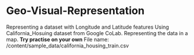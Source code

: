 # Geo-Visual-Representation
Representing a dataset with Longitude and Latitude features
Using California_Hosuing dataset from Google CoLab. Representing the data in a map.
************Try practise on your own************
File name: /content/sample_data/california_housing_train.csv

